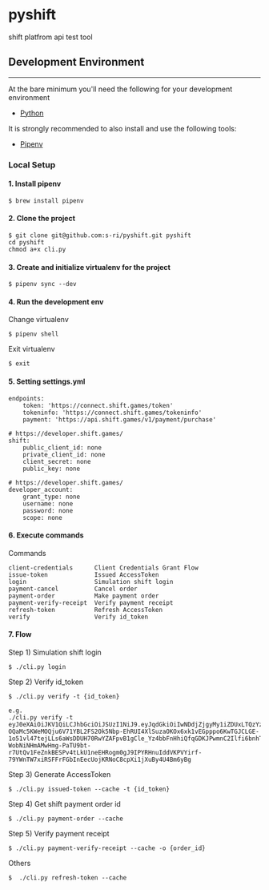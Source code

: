 # pyshift
shift platfrom api test tool

## Development Environment
---------------
At the bare minimum you'll need the following for your development environment
- [Python](http://www.python.org/)

It is strongly recommended to also install and use the following tools:
- [Pipenv](https://github.com/pypa/pipenv)

### Local Setup

#### 1. Install pipenv
    $ brew install pipenv

#### 2. Clone the project
    $ git clone git@github.com:s-ri/pyshift.git pyshift
    cd pyshift
    chmod a+x cli.py

#### 3. Create and initialize virtualenv for the project
    $ pipenv sync --dev

#### 4. Run the development env
Change virtualenv

    $ pipenv shell

Exit virtualenv

    $ exit

#### 5. Setting settings.yml

    endpoints:
        token: 'https://connect.shift.games/token'
        tokeninfo: 'https://connect.shift.games/tokeninfo'
        payment: 'https://api.shift.games/v1/payment/purchase'

    # https://developer.shift.games/
    shift:
        public_client_id: none
        private_client_id: none
        client_secret: none
        public_key: none

    # https://developer.shift.games/ 
    developer_account:
        grant_type: none
        username: none
        password: none
        scope: none


#### 6. Execute commands
Commands

    client-credentials      Client Credentials Grant Flow
    issue-token             Issued AccessToken
    login                   Simulation shift login
    payment-cancel          Cancel order
    payment-order           Make payment order
    payment-verify-receipt  Verify payment receipt
    refresh-token           Refresh AccessToken
    verify                  Verify id_token

#### 7. Flow

Step 1)  Simulation shift login

    $ ./cli.py login

Step 2) Verify id_token

    $ ./cli.py verify -t {id_token}

    e.g.
    ./cli.py verify -t eyJ0eXAiOiJKV1QiLCJhbGciOiJSUzI1NiJ9.eyJqdGkiOiIwNDdjZjgyMy1iZDUxLTQzYzUtYThmZi0xZDcwNWEyOTMzN2QiLCJpc3MiOiJzaGlmdC5nYW1lcyIsInN1YiI6IjY5ODEiLCJhdWQiOiI4MDQxNS01MTIucHVibGljIiwiaWF0IjoxNTQ1ODA1NjkxLCJleHAiOjE1NDU5MDU2OTEsInNlcnZpY2VfaWQiOjF9.rQqvRD-OQaMc5KWeMOQju6V71YBL2FS2Ok5Nbp-EhRUI4XlSuzaOKOx6xk1vEGpppo6KwTGJCLGE-1o51vl47tejLLs6aWsDDUH70RwYZAFpvB1gCle_Yz4bbFnHhiQfqGDKJPwmnC2Ilfi6bnhTCczkR4sVET8UYK7BtrTGV4qDj9TbjgWAe0e5CQbXL1m7UpBCIkzq4KOtT82kglBIh-WobNiNHmAMwHmg-PaTU9bt-r7UtQv1FeZnkBESPv4tLkU1neEHRogm0gJ9IPYRHnuIddVKPVYirf-79YWnTW7xiRSFFrFGbInEecUojKRNoC8cpXi1jXuBy4U4Bm6yBg

Step 3) Generate AccessToken
    
    $ ./cli.py issued-token --cache -t {id_token}
    
Step 4) Get shift payment order id

    $ ./cli.py payment-order --cache

Step 5) Verify payment receipt

    $ ./cli.py payment-verify-receipt --cache -o {order_id}

Others

    $  ./cli.py refresh-token --cache